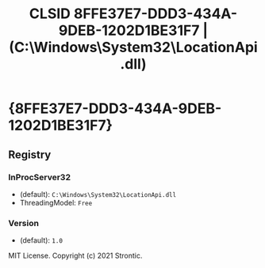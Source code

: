 ﻿---
title: "CLSID 8FFE37E7-DDD3-434A-9DEB-1202D1BE31F7 | (C:\\Windows\\System32\\LocationApi.dll)"
excerpt: What is COM-Object CLSID 8FFE37E7-DDD3-434A-9DEB-1202D1BE31F7?
---

# {8FFE37E7-DDD3-434A-9DEB-1202D1BE31F7}


## Registry


### InProcServer32

* (default): `C:\Windows\System32\LocationApi.dll`
* ThreadingModel: `Free`

### Version

* (default): `1.0`

MIT License. Copyright (c) 2021 Strontic.


